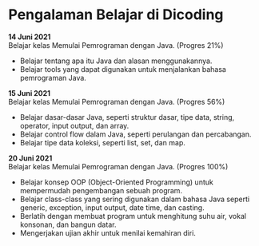 # Pengalaman Belajar di Dicoding

**14 Juni 2021**  
Belajar kelas Memulai Pemrograman dengan Java. (Progres 21%)
* Belajar tentang apa itu Java dan alasan menggunakannya.
* Belajar tools yang dapat digunakan untuk menjalankan bahasa pemrograman Java.
  
**15 Juni 2021**  
Belajar kelas Memulai Pemrograman dengan Java. (Progres 56%)
* Belajar dasar-dasar Java, seperti struktur dasar, tipe data, string, operator, input output, dan array.
* Belajar control flow dalam Java, seperti perulangan dan percabangan.
* Belajar tipe data koleksi, seperti list, set, dan map.  

**20 Juni 2021**  
Belajar kelas Memulai Pemrograman dengan Java. (Progres 100%)  
* Belajar konsep OOP (Object-Oriented Programming) untuk mempermudah pengembangan sebuah program.  
* Belajar class-class yang sering digunakan dalam bahasa Java seperti generic, exception, input output, date time, dan casting.  
* Berlatih dengan membuat program untuk menghitung suhu air, vokal konsonan, dan bangun datar.  
* Mengerjakan ujian akhir untuk menilai kemahiran diri.  
